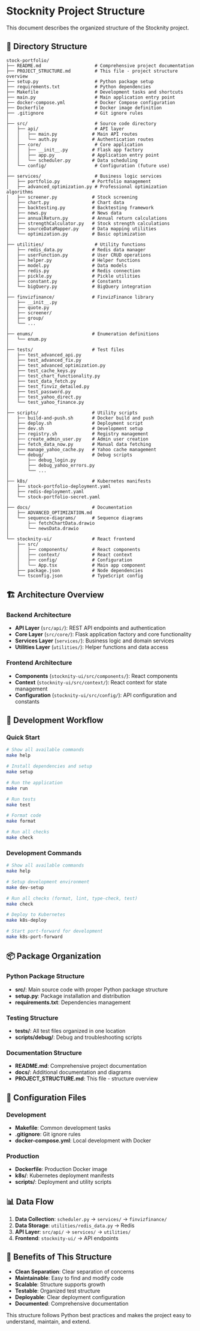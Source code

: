 # Stocknity Project Structure

This document describes the organized structure of the Stocknity project.

## 📁 Directory Structure

```
stock-portfolio/
├── README.md                    # Comprehensive project documentation
├── PROJECT_STRUCTURE.md         # This file - project structure overview
├── setup.py                     # Python package setup
├── requirements.txt             # Python dependencies
├── Makefile                     # Development tasks and shortcuts
├── main.py                      # Main application entry point
├── docker-compose.yml           # Docker Compose configuration
├── Dockerfile                   # Docker image definition
├── .gitignore                   # Git ignore rules
│
├── src/                         # Source code directory
│   ├── api/                     # API layer
│   │   ├── main.py             # Main API routes
│   │   └── auth.py             # Authentication routes
│   ├── core/                    # Core application
│   │   ├── __init__.py         # Flask app factory
│   │   ├── app.py              # Application entry point
│   │   └── scheduler.py        # Data scheduling
│   └── config/                  # Configuration (future use)
│
├── services/                    # Business logic services
│   ├── portfolio.py            # Portfolio management
│   ├── advanced_optimization.py # Professional optimization algorithms
│   ├── screener.py             # Stock screening
│   ├── chart.py                # Chart data
│   ├── backtesting.py          # Backtesting framework
│   ├── news.py                 # News data
│   ├── annualReturn.py         # Annual return calculations
│   ├── strengthCalculator.py   # Stock strength calculations
│   ├── sourceDataMapper.py     # Data mapping utilities
│   └── optimization.py         # Basic optimization
│
├── utilities/                   # Utility functions
│   ├── redis_data.py           # Redis data manager
│   ├── userFunction.py         # User CRUD operations
│   ├── helper.py               # Helper functions
│   ├── model.py                # Data models
│   ├── redis.py                # Redis connection
│   ├── pickle.py               # Pickle utilities
│   ├── constant.py             # Constants
│   └── bigQuery.py             # BigQuery integration
│
├── finvizfinance/              # FinvizFinance library
│   ├── __init__.py
│   ├── quote.py
│   ├── screener/
│   ├── group/
│   └── ...
│
├── enums/                      # Enumeration definitions
│   └── enum.py
│
├── tests/                      # Test files
│   ├── test_advanced_api.py
│   ├── test_advanced_fix.py
│   ├── test_advanced_optimization.py
│   ├── test_cache_keys.py
│   ├── test_chart_functionality.py
│   ├── test_data_fetch.py
│   ├── test_finviz_detailed.py
│   ├── test_password.py
│   ├── test_yahoo_direct.py
│   └── test_yahoo_finance.py
│
├── scripts/                    # Utility scripts
│   ├── build-and-push.sh       # Docker build and push
│   ├── deploy.sh               # Deployment script
│   ├── dev.sh                  # Development setup
│   ├── registry.sh             # Registry management
│   ├── create_admin_user.py    # Admin user creation
│   ├── fetch_data_now.py       # Manual data fetching
│   ├── manage_yahoo_cache.py   # Yahoo cache management
│   └── debug/                  # Debug scripts
│       ├── debug_login.py
│       ├── debug_yahoo_errors.py
│       └── ...
│
├── k8s/                        # Kubernetes manifests
│   ├── stock-portfolio-deployment.yaml
│   ├── redis-deployment.yaml
│   └── stock-portfolio-secret.yaml
│
├── docs/                       # Documentation
│   ├── ADVANCED_OPTIMIZATION.md
│   └── sequence-diagrams/      # Sequence diagrams
│       ├── fetchChartData.drawio
│       └── newsData.drawio
│
└── stocknity-ui/               # React frontend
    ├── src/
    │   ├── components/         # React components
    │   ├── context/            # React context
    │   ├── config/             # Configuration
    │   └── App.tsx             # Main app component
    ├── package.json            # Node dependencies
    └── tsconfig.json           # TypeScript config
```

## 🏗️ Architecture Overview

### Backend Architecture
- **API Layer** (`src/api/`): REST API endpoints and authentication
- **Core Layer** (`src/core/`): Flask application factory and core functionality
- **Services Layer** (`services/`): Business logic and domain services
- **Utilities Layer** (`utilities/`): Helper functions and data access

### Frontend Architecture
- **Components** (`stocknity-ui/src/components/`): React components
- **Context** (`stocknity-ui/src/context/`): React context for state management
- **Configuration** (`stocknity-ui/src/config/`): API configuration and constants

## 🚀 Development Workflow

### Quick Start
```bash
# Show all available commands
make help

# Install dependencies and setup
make setup

# Run the application
make run

# Run tests
make test

# Format code
make format

# Run all checks
make check
```

### Development Commands
```bash
# Show all available commands
make help

# Setup development environment
make dev-setup

# Run all checks (format, lint, type-check, test)
make check

# Deploy to Kubernetes
make k8s-deploy

# Start port-forward for development
make k8s-port-forward
```

## 📦 Package Organization

### Python Package Structure
- **src/**: Main source code with proper Python package structure
- **setup.py**: Package installation and distribution
- **requirements.txt**: Dependencies management

### Testing Structure
- **tests/**: All test files organized in one location
- **scripts/debug/**: Debug and troubleshooting scripts

### Documentation Structure
- **README.md**: Comprehensive project documentation
- **docs/**: Additional documentation and diagrams
- **PROJECT_STRUCTURE.md**: This file - structure overview

## 🔧 Configuration Files

### Development
- **Makefile**: Common development tasks
- **.gitignore**: Git ignore rules
- **docker-compose.yml**: Local development with Docker

### Production
- **Dockerfile**: Production Docker image
- **k8s/**: Kubernetes deployment manifests
- **scripts/**: Deployment and utility scripts

## 📊 Data Flow

1. **Data Collection**: `scheduler.py` → `services/` → `finvizfinance/`
2. **Data Storage**: `utilities/redis_data.py` → Redis
3. **API Layer**: `src/api/` → `services/` → `utilities/`
4. **Frontend**: `stocknity-ui/` → API endpoints

## 🎯 Benefits of This Structure

- **Clean Separation**: Clear separation of concerns
- **Maintainable**: Easy to find and modify code
- **Scalable**: Structure supports growth
- **Testable**: Organized test structure
- **Deployable**: Clear deployment configuration
- **Documented**: Comprehensive documentation

This structure follows Python best practices and makes the project easy to understand, maintain, and extend.

